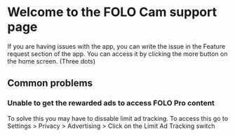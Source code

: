# Welcome to the FOLO Cam support page

If you are having issues with the app, you can write the issue in the Feature request section of the app. You can access it by clicking the more button on the home screen. (Three dots)

## Common problems

### Unable to get the rewarded ads to access FOLO Pro content
To solve this you may have to dissable limit ad tracking. To access this go to Settings > Privacy > Advertising > Click on the Limit Ad Tracking switch
